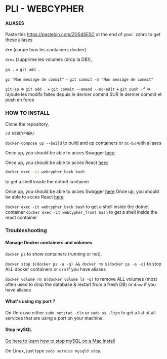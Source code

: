 # PLI - WEBCYPHER

#### ALIASES

Paste this https://pastebin.com/ZG54SE5C at the end of your .zshrc to get these aliases

`drm` (coupe tous les containers docker)

 `drmv` (supprime les volumes (drop la DB)), 


`ga .` = `git add .` 

`gc "Mon message de commit"` = `git commit -m "Mon message de commit"` 

`git-sp` => `git add .` + `git commit --amend --no-edit` + `git push -f` => rajoute les modifs faites depuis le dernier commit SUR le dernier commit et push en force


### HOW TO INSTALL

Clone the repository.

```cd WEBCYPHER/```

```docker-compose up --build``` to build and up containers or `dc-bu` with aliases

Once up, you should  be able to acces Swagger [here](http://localhost:5001/swagger/index.html) 

Once up, you should  be able to acces React [here](http://localhost:3000) 

```bash
docker exec -it webcypher_back bash
``` 
to get a shell inside the dotnet container

Once up, you should  be able to acces Swagger [here](http://localhost:5001/swagger/index.html) 
Once up, you should  be able to acces React [here](http://localhost:3000) 

```docker exec -it webcypher_back bash``` to get a shell inside the dotnet container
```docker exec -it webcypher_front bash``` to get a shell inside the react container

### Troubleshooting

#### Manage Docker containers and volumes

```docker ps``` to show containers (running or not).

```docker stop $(docker ps -a -q) && docker rm $(docker ps -a -q)``` to stop ALL docker containers or `drm` if you have aliases

```docker volume rm $(docker volume ls -q)``` to remove ALL volumes (most often used to drop the database & restart from a fresh DB) or `drmv` if you have aliases

#### What's using my port  ?

On Unix use either ```sudo netstat -tln``` or ```sudo ss -ltpn``` to get a list of all services that are using a port on your machine.

#### Stop mySQL

[Go here to learn how to stop mySQL on a Mac Install](https://stackoverflow.com/a/102094)

On Linux, just type ```sudo service mysqld stop```.
